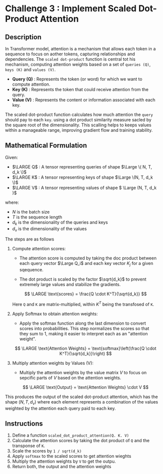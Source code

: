 
# Challenge 3 : Implement Scaled Dot-Product Attention

## Description

In Transformer model, attention is a mechanism that allows each token in a sequence to
focus on aother tokens, capturing relationships and dependencies. The `scaled dot-product`
function is central tot his mechanism, computing attention weights based on a set of
`queries (Q)`, `keys (K)` and `values (V)`.

- **Query (Q)** : Represents the token (or word) for which we want to compute attention.
- **Key (K)** : Represents the token that could receive attention from the query.
- **Value (V)** : Represents the content or information associated with each key.

The scaled dot-product function calculates how much attention the `query` should 
pay to each `key`. using a dot product similarity measure sacled by the square root
of the dimensionality. This scalling helps to keeps values within a manageable range,
improving gradient flow and training stability.

## Mathematical Formulation

Given:
-  $\LARGE Q$ : A tensor representing queries of shape $\Large \( N, T, d_k \)$
-  $\LARGE K$ : A tensor representing keys of shape $\Large \(N, T, d_k \)$
-  $\LARGE V$ : A tensor representing values of shape $ \Large \(N, T, d_k \)$

where:

-  $N$ is the batch size
-  $T$ is the sequence length
-  $d_k$ is the dimensionality of the queries and keys
-  $d_v$ is the dimensionality of the values

The steps are as follows

1. Compute attention scores:
    - The attention score is computed by taking the doc product between each query
      vector $\Large Q_i$ and each key vector $K_j$ for a given sqequence.

    - The dot product is scaled by the factor $\sqrt{d_k}$ to  prevent extremely large
      values and stabilize the gradients.

    $$
    \LARGE \text{scores} = \frac{Q \cdot K^T}{\sqrt{d_k}}
    $$

    Here `Q` and `K` are matrix-multiplied, within $K^T$ being the transfosed of `K`.

2. Apply Softmax to obtain attention weights:
    - Apply the softmax function along the last dimension to convert scores into
    probabilities. This step normalizes the scores so that they sum to 1, making it
    easier to interpret each as an "attention weight".

    $$
    \LARGE \text{Attention Weights} = \text{softmax}\left(\frac{Q \cdot K^T}{\sqrt{d_k}}\right)  
    $$

3. Multiply attention weights by Values (V):
    - Multiply the attention weights by the value matrix $V$ to focus on sepcific parts of $V$
    based on the attention weights. 

    $$
    \LARGE  \text{Output} = \text{Attention Weights} \cdot V 
    $$

This produces the output of the scaled dot-product attention, which has the shape $(N, T, d_v)$
where each element represents a combination of the values weighted by the attention each query
paid to each key.

## Instructions

1. Define a function `scaled_dot_product_attention(Q. K. V)`
2. Calculate the attention scores by taking the dot product of `Q` and the transponse of `K`.
3. Scale the scores by `1 / sqrt(d_k)`
4. Apply `softmax` to the scaled scores to get attention wieghts
5. Multiply the attention weights by `V` to get the outpu.
6. Return both, the output and the attention weights




